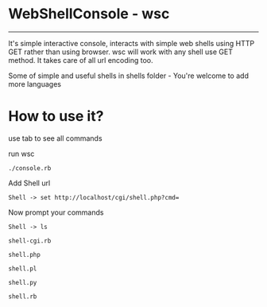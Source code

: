 # WebShellConsole - wsc
------
It's simple interactive console, interacts with simple web shells using HTTP GET rather than using browser.
wsc will work with any shell use GET method. It takes care of all url encoding too.

Some of simple and useful shells in shells folder - You're welcome to add more languages


How to use it?
====

use tab to see all commands

run wsc

```
./console.rb
```

Add Shell url

```
Shell -> set http://localhost/cgi/shell.php?cmd=
```

Now prompt your commands

```
Shell -> ls

shell-cgi.rb

shell.php

shell.pl

shell.py

shell.rb

```